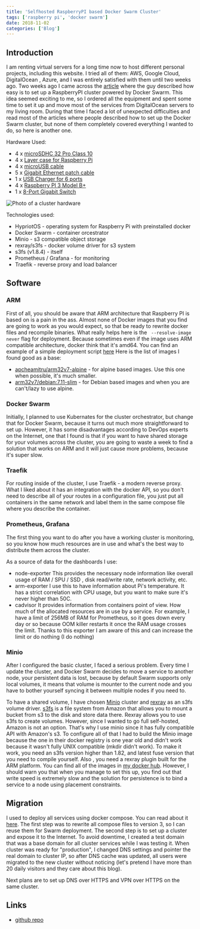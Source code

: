 ```yaml
---
title: 'Selfhosted RaspberryPI based Docker Swarm Cluster'
tags: ['raspberry pi', 'docker swarm']
date: 2018-11-02
categories: ['Blog']
---
```


<script>
    import Image from '$lib/Image.svelte'
    import cluster from '$lib/assets/posts/blog/cluster/cluster.jpeg?preset=hd'
</script>

## Introduction

I am renting virtual servers for a long time now to host different personal
projects, including this website. I tried all of them: AWS, Google Cloud, DigitalOcean
, Azure, and I was entirely satisfied with them until two weeks ago. Two weeks
ago I came across the [article](https://medium.com/@bossjones/how-i-setup-a-raspberry-pi-3-cluster-using-the-new-docker-swarm-mode-in-29-minutes-aa0e4f3b1768)
where the guy described how easy is to set up a RaspberryPI cluster powered by
Docker Swarm. This idea seemed exciting to me, so I ordered all the equipment
and spent some time to set it up and move most of the services from
DigitalOcean servers to my living room. During that time I faced a lot of
unexpected difficulties and read most of the articles where people described
how to set up the Docker Swarm cluster, but none of them completely covered everything I wanted to do, so here is another one.

Hardware Used:

- 4 x [microSDHC 32 Pro Class 10](https://www.amazon.de/gp/product/B06XFSZGCC/ref=oh_aui_detailpage_o00_s00?ie=UTF8&psc=1)
- 4 x [Layer case for Raspberry Pi](https://www.amazon.de/gp/product/B07F71BWZT/ref=oh_aui_detailpage_o00_s00?ie=UTF8&psc=1)
- 4 x [microUSB cable](https://www.amazon.de/gp/product/B01A7BVDES/ref=oh_aui_detailpage_o00_s01?ie=UTF8&psc=1)
- 5 x [Gigabit Ethernet patch cable](https://www.amazon.de/gp/product/B0046ZAK0K/ref=oh_aui_detailpage_o00_s01?ie=UTF8&psc=1)
- 1 x [USB Charger for 6 ports](https://www.amazon.de/gp/product/B00PTLSH9G/ref=oh_aui_detailpage_o00_s02?ie=UTF8&psc=1)
- 4 x [Raspberry PI 3 Model B+](https://www.amazon.de/gp/product/B07BFH96M3/ref=oh_aui_detailpage_o00_s02?ie=UTF8&psc=1)
- 1 x [8-Port Gigabit Switch](https://www.amazon.de/gp/product/B000BCC0LO/ref=oh_aui_detailpage_o00_s02?ie=UTF8&psc=1)

<Image src={cluster} alt="Photo of a cluster hardware" />

Technologies used:

- HypriotOS - operating system for Raspberry Pi with preinstalled docker
- Docker Swarm - container orcestrator
- Minio - s3 compatible object storage
- rexray/s3fs - docker volume driver for s3 system
- s3fs (v1.8.4) - itself
- Prometheus / Grafana - for monitoring
- Traefik - reverse proxy and load balancer

## Software

### ARM

First of all, you should be aware that ARM architecture that Raspberry PI is
based on is a pain in the ass. Almost none of Docker images that you find are
going to work as you would expect, so that be ready to rewrite docker files and recompile binaries.
What really helps here is the ` --resolve-image never` flag for deployment. Because
sometimes even if the image uses ARM compatible architecture, docker think
that it's amd64. You can find an example of a simple deployment script [here](https://github.com/ngalaiko/server)
Here is the list of images I found good as a base:

- [apcheamitru/arm32v7-alpine](https://hub.docker.com/r/apcheamitru/arm32v7-alpine/) - for alpine based images. Use this one when possible, it's much smaller.
- [arm32v7/debian:7.11-slim](https://hub.docker.com/r/arm32v7/debian/) - for Debian based images and when you are can't/lazy to use alpine.

### Docker Swarm

Initially, I planned to use Kubernates for the cluster orchestrator, but
change that for Docker Swarm, because it turns out much more straightforward
to set up. However, it has some disadvantages according to DevOps experts on
the Internet, one that I found is that if you want to have shared storage for
your volumes across the cluster, you are going to waste a week to find a solution
that works on ARM and it will just cause more problems, because it's super slow.

### Traefik

For routing inside of the cluster, I use Traefik - a modern reverse proxy. What
I liked about it has an integration with the docker API, so you don't need to
describe all of your routes in a configuration file, you just put all
containers in the same network and label them in the same compose file where
you describe the container.

### Prometheus, Grafana

The first thing you want to do after you have a working cluster is monitoring, so
you know how much resources are in use and what's the best way to distribute
them across the cluster.

As a source of data for the dashboards I use:

- node-exporter
  This provides the necessary node information like overall usage of RAM / SPU / SSD
  , disk read/write rate, network activity, etc.
- arm-exporter
  I use this to have information about Pi's temperature. It has a strict
  correlation with CPU usage, but you want to make sure it's never higher than 50C.
- cadvisor
  It provides information from containers point of view. How much of the
  allocated resources are in use by a service. For example, I have a limit of
  256MB of RAM for Prometheus, so it goes down every day or so because OOM
  killer restarts it once the RAM usage crosses the limit. Thanks to this
  exporter I am aware of this and can increase the limit or do nothing (I do nothing)

### Minio

After I configured the basic cluster, I faced a serious problem. Every time I update
the cluster, and Docker Swarm decides to move a service to another node, your
persistent data is lost, because by default Swarm supports only local volumes, it
means that volume is mounter to the current node and you have to bother
yourself syncing it between multiple nodes if you need to.

To have a shared volume, I have chosen [Minio](https://minio.io/) cluster and [rexray](https://rexray.io/) as an s3fs volume driver.
[s3fs](https://github.com/s3fs-fuse/s3fs-fuse) is a file system from Amazon
that allows you to mount a bucket from s3 to the disk and store data there.
Rexray allows you to use s3fs to create volumes. However, since I wanted to go
full self-hosted, Amazon is not an option. That's why I use minio since it
has fully compatible API with Amazon's s3.
To configure all of that I had to build the Minio image because the one in
their docker registry is one year old and didn't work because it wasn't fully
UNIX compatible (mkdir didn't work). To make it work, you need an s3fs version
higher than 1.82, and latest fuse version that you need to compile yourself. Also
, you need a rexray plugin built for the ARM platform.
You can find all of the images in [my docker hub](https://hub.docker.com/u/ngalayko/).
However, I should warn you that when you manage to set this up, you find out
that write speed is extremely slow and the solution for persistence is to bind
a service to a node using placement constraints.

## Migration

I used to deploy all services using docker compose. You can read about it [here](https://galaiko.rocks/posts/docker-compose-server-manegement/).
The first step was to rewrite all compose files to version 3, so I can reuse
them for Swarm deployment.
The second step is to set up a cluster and expose it to the Internet.
To avoid downtime, I created a test domain that was a base domain for all
cluster services while I was testing it.
When cluster was ready for "production", I changed DNS settings and pointer
the real domain to cluster IP, so after DNS cache was updated, all users were
migrated to the new cluster without noticing (let's pretend I have more than
20 daily visitors and they care about this blog).

Next plans are to set up DNS over HTTPS and VPN over HTTPS on the same cluster.

## Links

- [github repo](https://github.com/ngalayko/server)
